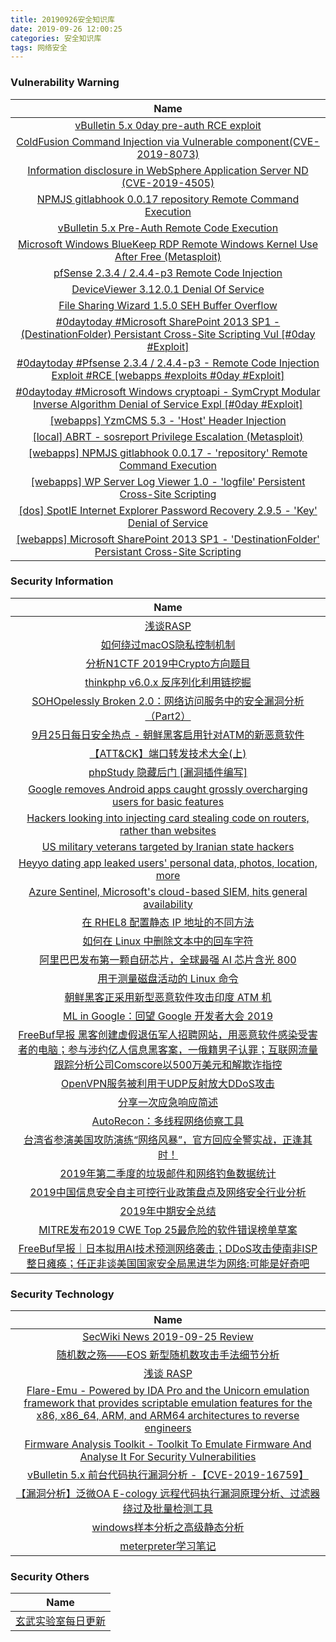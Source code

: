 ```yaml
---
title: 20190926安全知识库
date: 2019-09-26 12:00:25
categories: 安全知识库
tags: 网络安全
---
```

###  						       							Vulnerability Warning

|                             Name                             |
| :----------------------------------------------------------: |
|[vBulletin 5.x 0day pre-auth RCE exploit](https://www.seebug.org/vuldb/ssvid-98077)|
|[ColdFusion Command Injection via Vulnerable component(CVE-2019-8073)](https://www.seebug.org/vuldb/ssvid-98076)|
|[Information disclosure in WebSphere Application Server ND (CVE-2019-4505)](https://www.seebug.org/vuldb/ssvid-98075)|
|[NPMJS gitlabhook 0.0.17 repository Remote Command Execution](https://cxsecurity.com/issue/WLB-2019090161)|
|[vBulletin 5.x Pre-Auth Remote Code Execution](https://cxsecurity.com/issue/WLB-2019090160)|
|[Microsoft Windows BlueKeep RDP Remote Windows Kernel Use After Free (Metasploit)](https://cxsecurity.com/issue/WLB-2019090157)|
|[pfSense 2.3.4 / 2.4.4-p3 Remote Code Injection](https://cxsecurity.com/issue/WLB-2019090156)|
|[DeviceViewer 3.12.0.1 Denial Of Service](https://cxsecurity.com/issue/WLB-2019090155)|
|[File Sharing Wizard 1.5.0 SEH Buffer Overflow](https://cxsecurity.com/issue/WLB-2019090154)|
|[#0daytoday #Microsoft SharePoint 2013 SP1 - (DestinationFolder) Persistant Cross-Site Scripting Vul [#0day #Exploit]](http://0day.today/exploits/33278)|
|[#0daytoday #Pfsense 2.3.4 / 2.4.4-p3 - Remote Code Injection Exploit #RCE [webapps #exploits  #0day #Exploit]](http://0day.today/exploits/33277)|
|[#0daytoday #Microsoft Windows cryptoapi - SymCrypt Modular Inverse Algorithm Denial of Service Expl [#0day #Exploit]](http://0day.today/exploits/33276)|
|[[webapps] YzmCMS 5.3 - 'Host' Header Injection](https://www.exploit-db.com/exploits/47422)|
|[[local] ABRT - sosreport Privilege Escalation (Metasploit)](https://www.exploit-db.com/exploits/47421)|
|[[webapps] NPMJS gitlabhook 0.0.17 - 'repository' Remote Command Execution](https://www.exploit-db.com/exploits/47420)|
|[[webapps] WP Server Log Viewer 1.0 - 'logfile' Persistent Cross-Site Scripting](https://www.exploit-db.com/exploits/47419)|
|[[dos] SpotIE Internet Explorer Password Recovery 2.9.5 - 'Key' Denial of Service](https://www.exploit-db.com/exploits/47418)|
|[[webapps] Microsoft SharePoint 2013 SP1 - 'DestinationFolder' Persistant Cross-Site Scripting](https://www.exploit-db.com/exploits/47417)|

### 						        							Security Information
|                             Name                                    |
| :----------------------------------------------------------: |
|[浅谈RASP](https://www.anquanke.com/post/id/187415)|
|[如何绕过macOS隐私控制机制](https://www.anquanke.com/post/id/187307)|
|[分析N1CTF 2019中Crypto方向题目](https://www.anquanke.com/post/id/186525)|
|[thinkphp v6.0.x 反序列化利用链挖掘](https://www.anquanke.com/post/id/187393)|
|[SOHOpelessly Broken 2.0：网络访问服务中的安全漏洞分析（Part2）](https://www.anquanke.com/post/id/187219)|
|[9月25日每日安全热点 - 朝鲜黑客启用针对ATM的新恶意软件](https://www.anquanke.com/post/id/187378)|
|[【ATT&CK】端口转发技术大全(上)](https://www.secpulse.com/archives/113242.html)|
|[phpStudy 隐藏后门 [漏洞插件编写]](https://www.secpulse.com/archives/113209.html)|
|[Google removes Android apps caught grossly overcharging users for basic features](https://www.zdnet.com/article/google-removes-android-apps-caught-grossly-overcharging-users-for-basic-features/#ftag=RSSbaffb68)|
|[Hackers looking into injecting card stealing code on routers, rather than websites](https://www.zdnet.com/article/hackers-looking-into-injecting-card-stealing-code-on-routers-rather-than-websites/#ftag=RSSbaffb68)|
|[US military veterans targeted by Iranian state hackers](https://www.zdnet.com/article/us-military-veterans-targeted-by-iranian-state-hackers/#ftag=RSSbaffb68)|
|[Heyyo dating app leaked users' personal data, photos, location, more](https://www.zdnet.com/article/heyyo-dating-app-leaked-users-personal-data-photos-location-data-more/#ftag=RSSbaffb68)|
|[Azure Sentinel, Microsoft's cloud-based SIEM, hits general availability](https://www.zdnet.com/article/azure-sentinel-microsofts-cloud-based-siem-hits-general-availability/#ftag=RSSbaffb68)|
|[在 RHEL8 配置静态 IP 地址的不同方法](https://linux.cn/article-11390-1.html?utm_source=rss&utm_medium=rss)|
|[如何在 Linux 中删除文本中的回车字符](https://linux.cn/article-11389-1.html?utm_source=rss&utm_medium=rss)|
|[阿里巴巴发布第一颗自研芯片，全球最强 AI 芯片含光 800](https://linux.cn/article-11388-1.html?utm_source=rss&utm_medium=rss)|
|[用于测量磁盘活动的 Linux 命令](https://linux.cn/article-11387-1.html?utm_source=rss&utm_medium=rss)|
|[朝鲜黑客正采用新型恶意软件攻击印度 ATM 机](https://linux.cn/article-11386-1.html?utm_source=rss&utm_medium=rss)|
|[ML in Google：回望 Google 开发者大会 2019](https://linux.cn/article-11385-1.html?utm_source=rss&utm_medium=rss)|
|[FreeBuf早报  黑客创建虚假退伍军人招聘网站，用恶意软件感染受害者的电脑；参与涉约亿人信息黑客案，一俄籍男子认罪；互联网流量跟踪分析公司Comscore以500万美元和解欺诈指控](https://www.freebuf.com/news/215341.html)|
|[OpenVPN服务被利用于UDP反射放大DDoS攻击](https://www.freebuf.com/vuls/215171.html)|
|[分享一次应急响应简述](https://www.freebuf.com/articles/system/214353.html)|
|[AutoRecon：多线程网络侦察工具](https://www.freebuf.com/sectool/213521.html)|
|[台湾省参演美国攻防演练“网络风暴”，官方回应全警实战，正逢其时！](https://www.freebuf.com/news/215263.html)|
|[2019年第二季度的垃圾邮件和网络钓鱼数据统计](https://www.freebuf.com/articles/network/212957.html)|
|[2019中国信息安全自主可控行业政策盘点及网络安全行业分析](https://www.freebuf.com/articles/paper/214560.html)|
|[2019年中期安全总结](https://www.freebuf.com/articles/network/213356.html)|
|[MITRE发布2019 CWE Top 25最危险的软件错误榜单草案](https://www.freebuf.com/news/214746.html)|
|[FreeBuf早报｜日本拟用AI技术预测网络袭击；DDoS攻击使南非ISP整日瘫痪；任正非谈美国国家安全局黑进华为网络:可能是好奇吧](https://www.freebuf.com/news/215213.html)|

### 						        							Security  Technology
|                             Name                                    |
| :----------------------------------------------------------: |
|[SecWiki News 2019-09-25 Review](http://www.sec-wiki.com/?2019-09-25)|
|[随机数之殇——EOS 新型随机数攻击手法细节分析](https://paper.seebug.org/1042/)|
|[浅谈 RASP](https://paper.seebug.org/1041/)|
|[Flare-Emu - Powered by IDA Pro and the Unicorn emulation framework that provides scriptable emulation features for the x86, x86_64, ARM, and ARM64 architectures to reverse engineers](http://www.kitploit.com/2019/09/flare-emu-powered-by-ida-pro-and.html)|
|[Firmware Analysis Toolkit - Toolkit To Emulate Firmware And Analyse It For Security Vulnerabilities](http://www.kitploit.com/2019/09/firmware-analysis-toolkit-toolkit-to.html)|
|[vBulletin 5.x 前台代码执行漏洞分析 -【CVE-2019-16759】](http://xz.aliyun.com/t/6419)|
|[【漏洞分析】泛微OA E-cology 远程代码执行漏洞原理分析、过滤器绕过及批量检测工具](http://xz.aliyun.com/t/6418)|
|[windows样本分析之高级静态分析](http://xz.aliyun.com/t/6398)|
|[meterpreter学习笔记](http://xz.aliyun.com/t/6400)|

### 						        							Security  Others
|                             Name                                    |
| :----------------------------------------------------------: |
|[玄武实验室每日更新](https://weibo.com/p/1006065582522936/wenzhang?from=page_100606_profile&wvr=6&mod=wenzhangmore)|
